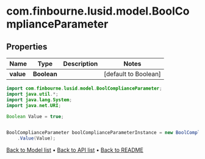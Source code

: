 # com.finbourne.lusid.model.BoolComplianceParameter

## Properties

Name | Type | Description | Notes
------------ | ------------- | ------------- | -------------
**value** | **Boolean** |  | [default to Boolean]

```java
import com.finbourne.lusid.model.BoolComplianceParameter;
import java.util.*;
import java.lang.System;
import java.net.URI;

Boolean Value = true;


BoolComplianceParameter boolComplianceParameterInstance = new BoolComplianceParameter()
    .Value(Value);
```


[Back to Model list](../README.md#documentation-for-models) &#8226; [Back to API list](../README.md#documentation-for-api-endpoints) &#8226; [Back to README](../README.md)
